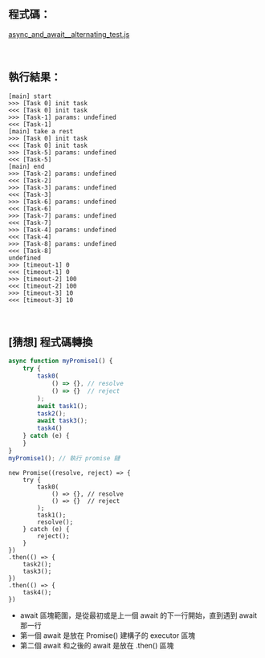 
## 程式碼：
[async_and_await__alternating_test.js](async_and_await__alternating_test.js)

<br>

## 執行結果：
```
[main] start
>>> [Task 0] init task
<<< [Task 0] init task
>>> [Task-1] params: undefined
<<< [Task-1]
[main] take a rest
>>> [Task 0] init task
<<< [Task 0] init task
>>> [Task-5] params: undefined
<<< [Task-5] 
[main] end
>>> [Task-2] params: undefined
<<< [Task-2] 
>>> [Task-3] params: undefined
<<< [Task-3] 
>>> [Task-6] params: undefined
<<< [Task-6] 
>>> [Task-7] params: undefined
<<< [Task-7] 
>>> [Task-4] params: undefined
<<< [Task-4] 
>>> [Task-8] params: undefined
<<< [Task-8] 
undefined
>>> [timeout-1] 0
<<< [timeout-1] 0
>>> [timeout-2] 100
<<< [timeout-2] 100
>>> [timeout-3] 10
<<< [timeout-3] 10
```

<br>

## [猜想] 程式碼轉換
```javascript
async function myPromise1() {
    try {
        task0(
            () => {}, // resolve
            () => {}  // reject
        );
        await task1();
        task2();
        await task3();
        task4()
    } catch (e) {
    }
}
myPromise1(); // 執行 promise 鏈
```

```
new Promise((resolve, reject) => {
    try {
        task0(
            () => {}, // resolve
            () => {}  // reject
        );
        task1();
        resolve();
    } catch (e) {
        reject();
    }
})
.then(() => {
    task2();
    task3();
})
.then(() => {
    task4();
})

```

- await 區塊範圍，是從最初或是上一個 await 的下一行開始，直到遇到 await 那一行
- 第一個 await 是放在 Promise() 建構子的 executor 區塊
- 第二個 await 和之後的 await 是放在 .then() 區塊
